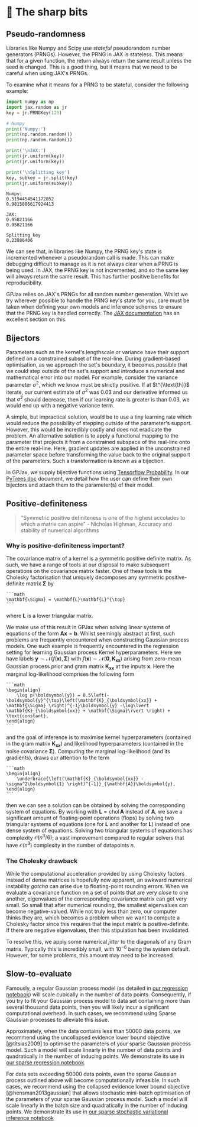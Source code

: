 # 🔪 The sharp bits

## Pseudo-randomness

Libraries like Numpy and Scipy use *stateful* pseudorandom number generators (PRNGs).
However, the PRNG in JAX is stateless. This means that for a given function, the
return always return the same result unless the seed is changed. This is a good thing,
but it means that we need to be careful when using JAX's PRNGs.

To examine what it means for a PRNG to be stateful, consider the following example:

```python
import numpy as np
import jax.random as jr
key = jr.PRNGKey(123)

# Numpy
print('Numpy:')
print(np.random.random())
print(np.random.random())

print('\nJAX:')
print(jr.uniform(key))
print(jr.uniform(key))

print('\nSplitting key')
key, subkey = jr.split(key)
print(jr.uniform(subkey))
```
```console
Numpy:
0.5194454541172852
0.9815886617924413

JAX:
0.95821166
0.95821166

Splitting key
0.23886406
```
We can see that, in libraries like Numpy, the PRNG key's state is incremented whenever
a pseudorandom call is made. This can make debugging difficult to manage as it is not
always clear when a PRNG is being used. In JAX, the PRNG key is not incremented, and
so the same key will always return the same result. This has further positive benefits
for reproducibility.

GPJax relies on JAX's PRNGs for all random number generation. Whilst we try wherever possible to handle the PRNG key's state for you, care must be taken when defining your own models and inference schemes to ensure that the PRNG key is handled correctly. The [JAX documentation](https://jax.readthedocs.io/en/latest/notebooks/Common_Gotchas_in_JAX.html#random-numbers) has an excellent section on this.

## Bijectors

Parameters such as the kernel's lengthscale or variance have their support defined on
a constrained subset of the real-line. During gradient-based optimisation, as we
approach the set's boundary, it becomes possible that we could step outside of the
set's support and introduce a numerical and mathematical error into our model. For
example, consider the variance parameter $`\sigma^2`$, which we know must be strictly
positive. If at $t^{\\text{th}}$ iterate, our current estimate of $`\sigma^2`$ was
0.03 and our derivative informed us that $`\sigma^2`$ should decrease, then if our
learning rate is greater is than 0.03, we would end up with a negative variance term.

A simple, but impractical solution, would be to use a tiny learning rate which would
reduce the possibility of stepping outside of the parameter's support. However, this
would be incredibly costly and does not eradicate the problem. An alternative solution
is to apply a functional mapping to the parameter that projects it from a constrained
subspace of the real-line onto the entire real-line. Here, gradient updates are
applied in the unconstrained parameter space before transforming the value back to the
original support of the parameters. Such a transformation is known as a bijection.


In GPJax, we supply bijective functions using [Tensorflow Probability](https://www.tensorflow.org/probability/api_docs/python/tfp/substrates/jax/bijectors).
In our [PyTrees doc](examples/pytrees.md) document, we detail how the user can define
their own bijectors and attach them to the parameter(s) of their model.

## Positive-definiteness

> "Symmetric positive definiteness is one of the highest accolades to which a matrix can aspire" - Nicholas Highman, Accuracy and stability of numerical algorithms

### Why is positive-definiteness important?

The covariance matrix of a kernel is a symmetric positive definite matrix. As such, we
have a range of tools at our disposal to make subsequent operations on the covariance
matrix faster. One of these tools is the Cholesky factorisation that uniquely decomposes
any symmetric positive-definite matrix $`\mathbf{\Sigma}`$ by 
    
    ```math 
    \mathbf{\Sigma} = \mathbf{L}\mathbf{L}^{\top}
    ```
where $`\mathbf{L}`$ is a lower triangular matrix. 

We make use of this result in GPJax when solving linear systems of equations of the
form $`\mathbf{A}\boldsymbol{x} = \boldsymbol{b}`$. Whilst seemingly abstract at first,
such problems are frequently encountered when constructing Gaussian process models. One
such example is frequently encountered in the regression setting for learning Gaussian
process Kernel hyperparameters. Here we have labels 
$`\boldsymbol{y} \sim \mathcal{N}(f(\boldsymbol{x}), \mathbf{\Sigma})`$ with $`f(\boldsymbol{x}) \sim \mathcal{N}(\boldsymbol{0}, \mathbf{K}_{\boldsymbol{xx}})`$ arising from zero-mean
Gaussian process prior and gram matrix $`\mathbf{K}_{\boldsymbol{xx}}`$ at the inputs
$`\boldsymbol{x}`$. Here the marginal log-likelihood comprises the following form

    ```math
    \begin{align}
        \log p(\boldsymbol{y}) = 0.5\left(-\boldsymbol{y}^{\top}\left(\mathbf{K}_{\boldsymbol{xx}} + \mathbf{\Sigma} \right)^{-1}\boldsymbol{y} -\log\lvert \mathbf{K}_{\boldsymbol{xx}} + \mathbf{\Sigma}\rvert \right) + \text{constant},
    \end{align}
    ```

and the goal of inference is to maximise kernel hyperparameters (contained in the gram
matrix $`\mathbf{K}_{\boldsymbol{xx}}`$) and likelihood hyperparameters (contained in the
noise covariance $`\mathbf{\Sigma}`$). Computing the marginal log-likelihood (and its
gradients), draws our attention to the term

    ```math
    \begin{align}
        \underbrace{\left(\mathbf{K}_{\boldsymbol{xx}} - \sigma^2\boldsymbol{I} \right)^{-1}}_{\mathbf{A}}\boldsymbol{y},
    \end{align}
    ```
then we can see a solution can be obtained by solving the corresponding system of
equations. By working with $`\mathbf{L} = \operatorname{chol}{\mathbf{A}}`$ instead of
$`\mathbf{A}`$, we save a significant amount of floating-point operations (flops) by
solving two triangular systems of equations (one for $`\mathbf{L}`$ and another for
$`\mathbf{L}`$) instead of one dense system of equations. Solving two triangular systems
of equations has complexity $`\mathcal{O}(n^3/6)`$; a vast improvement compared to
regular solvers that have $`\mathcal{O}(n^3)`$ complexity in the number of datapoints
$`n`$.

### The Cholesky drawback

While the computational acceleration provided by using Cholesky factors instead of dense
matrices is hopefully now apparent, an awkward numerical instability _gotcha_ can arise
due to floating-point rounding errors. When we evaluate a covariance function on a set
of points that are very _close_ to one another, eigenvalues of the corresponding
covariance matrix can get very small. So small that after numerical rounding, the
smallest eigenvalues can become negative-valued. While not truly less than zero, our
computer thinks they are, which becomes a problem when we want to compute a Cholesky
factor since this requires that the input matrix is positive-definite. If there are
negative eigenvalues, then this stipulation has been invalidated.

To resolve this, we apply some numerical _jitter_ to the diagonals of any Gram matrix.
Typically this is incredibly small, with $`10^{-6}`$ being the system default. However,
for some problems, this amount may need to be increased. 

## Slow-to-evaluate

Famously, a regular Gaussian process model (as detailed in 
[our regression notebook](examples/regression.py)) will scale cubically in the number of data points.
Consequently, if you try to fit your Gaussian process model to data set containing more
than several thousand data points, then you will likely incur a significant
computational overhead. In such cases, we recommend using Sparse Gaussian processes to
alleviate this issue.

Approximately, when the data contains less than 50000 data points, we recommend using
the uncollapsed evidence lower bound objective [@titsias2009] to optimise the parameters
of your sparse Gaussian process model. Such a model will scale linearly in the number of
data points and quadratically in the number of inducing points. We demonstrate its use
in [our sparse regression notebook](examples/collapsed_vi.py).

For data sets exceeding 50000 data points, even the sparse Gaussian process outlined
above will become computationally infeasible. In such cases, we recommend using the
collapsed evidence lower bound objective [@hensman2013gaussian] that allows stochastic
mini-batch optimisation of the parameters of your sparse Gaussian process model. Such a
model will scale linearly in the batch size and quadratically in the number of inducing
points. We demonstrate its use in 
[our sparse stochastic variational inference notebook](examples/uncollapsed_vi.py)